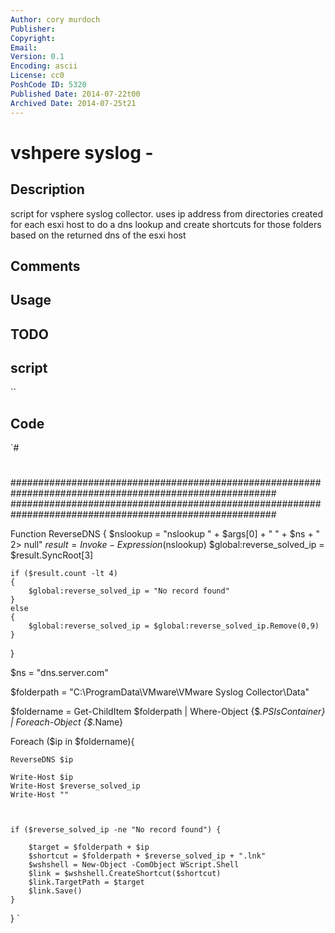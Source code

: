 ```yaml
---
Author: cory murdoch
Publisher: 
Copyright: 
Email: 
Version: 0.1
Encoding: ascii
License: cc0
PoshCode ID: 5320
Published Date: 2014-07-22t00
Archived Date: 2014-07-25t21
---
```


# vshpere syslog - 

## Description

script for vsphere syslog collector. uses ip address from directories created for each esxi host to do a dns lookup and create shortcuts for those folders based on the returned dns of the esxi host

## Comments



## Usage



## TODO



## script

``

## Code

`#
 #
 ########################################################################################################
 ########################################################################################################
 
 
 Function ReverseDNS
 {
 	$nslookup = "nslookup " + $args[0] + " " + $ns + " 2> null"
 	$result = Invoke-Expression ($nslookup) 
 	$global:reverse_solved_ip = $result.SyncRoot[3]
 
 	if ($result.count -lt 4) 
 	{
 		$global:reverse_solved_ip = "No record found"
 	}
 	else
 	{
 		$global:reverse_solved_ip = $global:reverse_solved_ip.Remove(0,9)
 	}
 }
 
 $ns = "dns.server.com"
 
 $folderpath = "C:\ProgramData\VMware\VMware Syslog Collector\Data\"
 
 $foldername = Get-ChildItem $folderpath | Where-Object {$_.PSIsContainer} | Foreach-Object {$_.Name}
 
 Foreach ($ip in $foldername){
 	
 	
 	ReverseDNS $ip
 	
 	Write-Host $ip
 	Write-Host $reverse_solved_ip
 	Write-Host ""
 	
 	
 	
 	if ($reverse_solved_ip -ne "No record found") {
 		
 		$target = $folderpath + $ip
 		$shortcut = $folderpath + $reverse_solved_ip + ".lnk"
 		$wshshell = New-Object -ComObject WScript.Shell
 		$link = $wshshell.CreateShortcut($shortcut)
 		$link.TargetPath = $target
 		$link.Save()
 	}
 }
`

